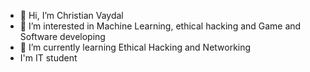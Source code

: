 - 👋 Hi, I’m Christian Vaydal
- 👀 I’m interested in Machine Learning, ethical hacking and Game and Software developing
- 🌱 I’m currently learning Ethical Hacking and Networking
- I'm IT student

<!---
christVayds/christVayds is a ✨ special ✨ repository because its `README.md` (this file) appears on your GitHub profile.
You can click the Preview link to take a look at your changes.
--->
